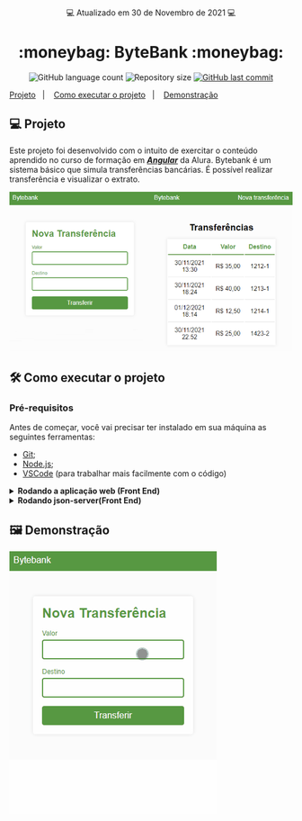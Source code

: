 <p align="center"> 💻 Atualizado em 30 de Novembro de 2021 💻</p>

<h1 align="center"> :moneybag: ByteBank :moneybag:</h1>

<p align="center">
  <img alt="GitHub language count" src="https://img.shields.io/github/languages/count/gabrielcoelhox/bytebank">

  <img alt="Repository size" src="https://img.shields.io/github/repo-size/gabrielcoelhox/bytebank">

  <a href="https://github.com/gabrielcoelhox/chess-game-java/commits/main">
    <img alt="GitHub last commit" src="https://img.shields.io/github/last-commit/gabrielcoelhox/bytebank">
  </a>
</p>

[Projeto](#id1)&nbsp;&nbsp;&nbsp;|&nbsp;&nbsp;&nbsp;
[Como executar o projeto](#id2)&nbsp;&nbsp;&nbsp;|&nbsp;&nbsp;&nbsp; 
[Demonstração](#id3)

## <a id="id1"> 💻 Projeto </a>

Este projeto foi desenvolvido com o intuito de exercitar o conteúdo aprendido no curso de formação em *__[Angular][Angular]__* da Alura. Bytebank é um sistema básico que simula transferências bancárias. É possível realizar transferência e visualizar o extrato.

 ![IMG](github/img.png)

## <a id="id2">:hammer_and_wrench: Como executar o projeto

### Pré-requisitos

Antes de começar, você vai precisar ter instalado em sua máquina as seguintes ferramentas:
- [Git](https://git-scm.com);
- [Node.js][nodejs];
- [VSCode][vscode] (para trabalhar mais facilmente com o código)

<details>
<summary><strong>Rodando a aplicação web (Front End)</strong></summary>

```bash
# Clone este repositório
$ git clone https://github.com/gabrielcoelhox/bytebank.git
# Instale as dependências
$ npm install
# Inicie a aplicação
$ ng s -o
# A aplicação será aberta na porta:3000 - acesse http://localhost:3000
```
</details>

<details>
<summary><strong>Rodando json-server(Front End)</strong></summary>

```bash
$ cd dados
# Instale as dependências
$ json-server --watch db.json
# Inicie a aplicação
$ ng s -o
# A aplicação será aberta na porta:3000 - acesse http://localhost:3000
```
</details>

## <a id="id3"> 🖼️ Demonstração </a>

![GIF](github/Animação.gif)
 
[nodejs]: https://nodejs.org/
[angular]: https://angular.io/
[vscode]: https://code.visualstudio.com/
[vceditconfig]: https://marketplace.visualstudio.com/items?itemName=EditorConfig.EditorConfig
[license]: https://opensource.org/licenses/MIT
[vceslint]: https://marketplace.visualstudio.com/items?itemName=dbaeumer.vscode-eslint
